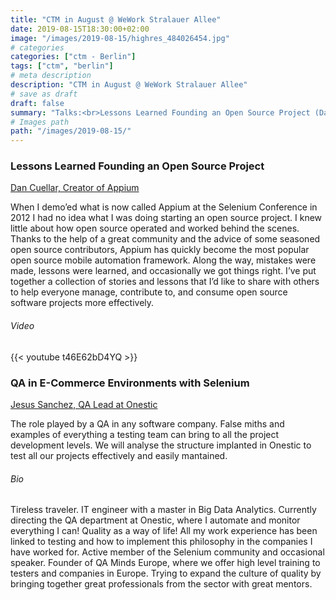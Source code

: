 ```yaml
---
title: "CTM in August @ WeWork Stralauer Allee"
date: 2019-08-15T18:30:00+02:00
image: "/images/2019-08-15/highres_484026454.jpg"
# categories
categories: ["ctm - Berlin"]
tags: ["ctm", "berlin"]
# meta description
description: "CTM in August @ WeWork Stralauer Allee"
# save as draft
draft: false
summary: "Talks:<br>Lessons Learned Founding an Open Source Project (Dan Cuellar) <br> QA in E-Commerce Environments with Selenium (Jesus Sanchez)"
# Images path
path: "/images/2019-08-15/"
---
```


### Lessons Learned Founding an Open Source Project
[Dan Cuellar, Creator of Appium](https://twitter.com/thedancuellar)

When I demo’ed what is now called Appium at the Selenium Conference 
in 2012 I had no idea what I was doing starting an open source project. 
I knew little about how open source operated and worked behind the 
scenes. Thanks to the help of a great community and the advice of some 
seasoned open source contributors, Appium has quickly become the most 
popular open source mobile automation framework. Along the way, 
mistakes were made, lessons were learned, and occasionally we got 
things right. I’ve put together a collection of stories and lessons 
that I’d like to share with others to help everyone manage, contribute 
to, and consume open source software projects more effectively.

###### Video
{{< youtube t46E62bD4YQ >}}

### QA in E-Commerce Environments with Selenium
[Jesus Sanchez, QA Lead at Onestic](https://twitter.com/qa_jesus)

The role played by a QA in any software company. False miths and 
examples of everything a testing team can bring to all the project 
development levels. We will analyse the structure implanted in 
Onestic to test all our projects effectively and easily mantained.

###### Bio
Tireless traveler. IT engineer with a master in Big Data Analytics. 
Currently directing the QA department at Onestic, where I automate 
and monitor everything I can! Quality as a way of life! All my work 
experience has been linked to testing and how to implement this philosophy 
in the companies I have worked for. Active member of the Selenium 
community and occasional speaker. Founder of QA Minds Europe, where we 
offer high level training to testers and companies in Europe. Trying to 
expand the culture of quality by bringing together great professionals 
from the sector with great mentors.
